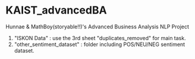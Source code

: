 # KAIST_advancedBA
Hunnae &amp; MathBoy(storyable!!)'s  Advanced Business Analysis NLP Project

1. "ISKON Data" : use the 3rd sheet "duplicates_removed" for main task.
2. "other_sentiment_dataset" : folder including POS/NEU/NEG sentiment dataset.

